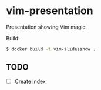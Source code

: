# vim-presentation

Presentation showing Vim magic

Build:

```sh
$ docker build -t vim-slidesshow .
```

## TODO

- [ ] Create index
